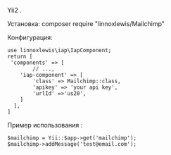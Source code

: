 Yii2 .

Установка: composer require "linnoxlewis/Mailchimp"

Конфигурация:
```
use linnoxlewis\iap\IapComponent;
return [
 'components' => [ 
        // ...,
    'iap-component' => [ 
        'class' => Mailchimp::class, 
        'apikey' => 'your api key', 
        'urlId' =>'us20', 
    ]
  ],
]
```
Пример использования :
```
$mailchimp = Yii::$app->get('mailchimp');
$mailchimp->addMessage('test@email.com');

```